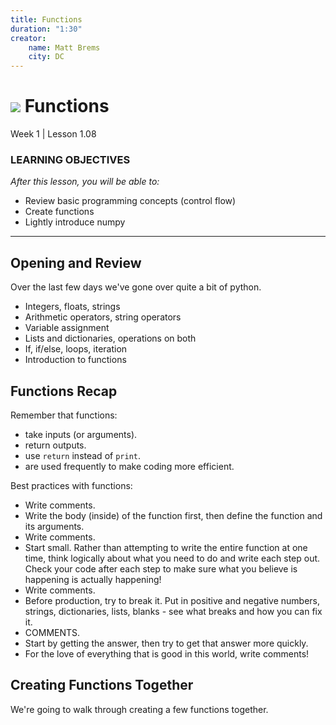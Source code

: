 ```yaml
---
title: Functions
duration: "1:30"
creator:
    name: Matt Brems
    city: DC
---
```


# ![](https://ga-dash.s3.amazonaws.com/production/assets/logo-9f88ae6c9c3871690e33280fcf557f33.png) Functions
Week 1 | Lesson 1.08


### LEARNING OBJECTIVES
*After this lesson, you will be able to:*
- Review basic programming concepts (control flow)
- Create functions
- Lightly introduce numpy

---

## Opening and Review

Over the last few days we've gone over quite a bit of python.

- Integers, floats, strings
- Arithmetic operators, string operators
- Variable assignment
- Lists and dictionaries, operations on both
- If, if/else, loops, iteration
- Introduction to functions

## Functions Recap

Remember that functions:
- take inputs (or arguments).
- return outputs.
- use `return` instead of `print`.
- are used frequently to make coding more efficient.

Best practices with functions:
- Write comments.
- Write the body (inside) of the function first, then define the function and its arguments.
- Write comments.
- Start small. Rather than attempting to write the entire function at one time, think logically about what you need to do and write each step out. Check your code after each step to make sure what you believe is happening is actually happening!
- Write comments.
- Before production, try to break it. Put in positive and negative numbers, strings, dictionaries, lists, blanks - see what breaks and how you can fix it.
- COMMENTS.
- Start by getting the answer, then try to get that answer more quickly.
- For the love of everything that is good in this world, write comments!

## Creating Functions Together

We're going to walk through creating a few functions together.